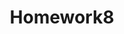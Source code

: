---
layout: post
title: Homework8
cover-img: /assets/img/path.jpg
thumbnail-img: /assets/img/hw8.png
permalink: /homework/homework8.md
---